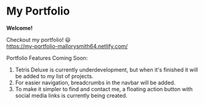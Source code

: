 # My Portfolio

**Welcome!**

Checkout my portfolio! :smiley: </br>
https://my-portfolio-mallorysmith64.netlify.com/ </br>

Portfolio Features Coming Soon:
1) Tetris Deluxe is currently underdevelopment, but when it's finished it will be added to my list of projects.
2) For easier navigation, breadcrumbs in the navbar will be added.
3) To make it simpler to find and contact me, a floating action button with social media links is currently being created.

